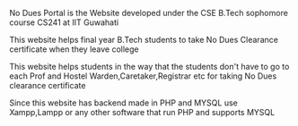 No Dues Portal is the Website developed under the CSE B.Tech sophomore course CS241 at IIT Guwahati

This website helps final year B.Tech students to take No Dues Clearance certificate when they leave college

This website helps students in the way that the students don't have to go to each Prof and Hostel Warden,Caretaker,Registrar etc
for taking No Dues clearance certificate

Since this website has backend made in PHP and MYSQL use Xampp,Lampp or any other software that run PHP and supports MYSQL


